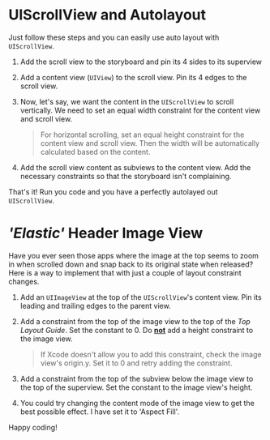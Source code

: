 # UIScrollView and Autolayout

Just follow these steps and you can easily use auto layout with `UIScrollView`. 

1. Add the scroll view to the storyboard and pin its 4 sides to its superview

2. Add a content view (`UIView`) to the scroll view. Pin its 4 edges to the scroll view.

3. Now, let's say, we want the content in the `UIScrollView` to scroll vertically. We need to set an equal width constraint for the content view and scroll view.

   > For horizontal scrolling, set an equal height constraint for the content view and scroll view. Then the width will be automatically calculated based on the content.

4. Add the scroll view content as subviews to the content view. Add the necessary constraints so that the storyboard isn't complaining.

That's it! Run you code and you have a perfectly autolayed out `UIScrollView`.

# *'Elastic'* Header Image View

Have you ever seen those apps where the image at the top seems to zoom in when scrolled down and snap back to its original state when released? Here is a way to implement that with just a couple of layout constraint changes.

1. Add an `UIImageView` at the top of the `UIScrollView`'s content view. Pin its leading and trailing edges to the parent view.

2. Add a constraint from the top of the image view to the top of the *Top Layout Guide*. Set the constant to 0. Do <u>**not**</u> add a height constraint to the image view.

   > If Xcode doesn't allow you to add this constraint, check the  image view's origin.y. Set it to 0 and retry adding the constraint.

3. Add a constraint from the top of the subview below the image view to the top of the superview. Set the constant to the image view's height.

4. You could try changing the content mode of the image view to get the best possible effect. I have set it to 'Aspect Fill'.

Happy coding!
